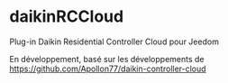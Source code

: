# daikinRCCloud
Plug-in Daikin Residential Controller Cloud pour Jeedom

En développement, basé sur les développements de https://github.com/Apollon77/daikin-controller-cloud
